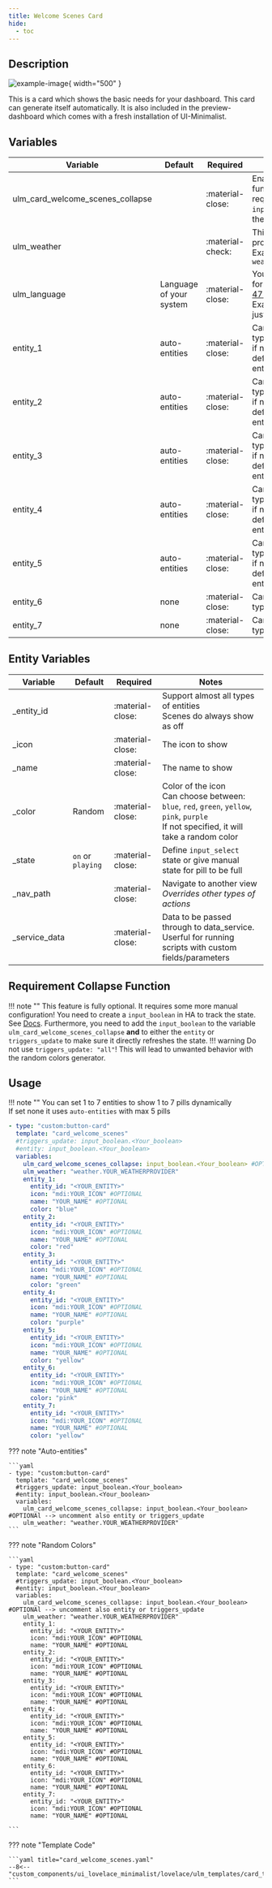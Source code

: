 ```yaml
---
title: Welcome Scenes Card
hide:
  - toc
---
```

<!-- markdownlint-disable MD046 -->

## Description

![example-image](../../assets/img/ulm_cards/card_welcome_scenes.png){ width="500" }

This is a card which shows the basic needs for your dashboard. This card can generate itself automatically. It is also included in the preview-dashboard which comes with a fresh installation of UI-Minimalist.

## Variables

| Variable | Default | Required         | Notes             |
|----------|---------|------------------|-------------------|
| ulm_card_welcome_scenes_collapse  |         | :material-close: | Enables the collapse function. <br> requires an `input_boolean` to track the state|
| ulm_weather   |         | :material-check: | This is your weather provider. <br> Example: `weather.your_provider`|
| ulm_language   |  Language of your system  | :material-close: | You can set a different format with the [BCP-47 language tags](https://www.techonthenet.com/js/language_tags.php) <br> Example: `"en-US"` or just `"en"`|
| entity_1  | auto-entities | :material-close:  | Can be any common type of entity <br> if no entity is specified defaults to auto-entities |
| entity_2  | auto-entities | :material-close:  | Can be any common type of entity <br> if no entity is specified defaults to auto-entities|
| entity_3  | auto-entities | :material-close:  | Can be any common type of entity <br> if no entity is specified defaults to auto-entities|
| entity_4  | auto-entities | :material-close:  | Can be any common type of entity <br> if no entity is specified defaults to auto-entities|
| entity_5  | auto-entities | :material-close:  | Can be any common type of entity <br> if no entity is specified defaults to auto-entities|
| entity_6  | none          | :material-close:  | Can be any common type of entity |
| entity_7  | none          | :material-close:  | Can be any common type of entity |

## Entity Variables

| Variable | Default | Required         | Notes             |
|----------|---------|------------------|-------------------|
| _entity_id  |     | :material-close: | Support almost all types of entities <br> Scenes do always show as off |
| _icon |    | :material-close: | The icon to show |
| _name  |      | :material-close: | The name to show|
| _color  |  Random    | :material-close: | Color of the icon <br> Can choose between: `blue`, `red`, `green`, `yellow`, `pink`, `purple` <br> If not specified, it will take a random color  |
| _state  | `on` or `playing`    | :material-close: | Define `input_select` state or give manual state for pill to be full |
| _nav_path |     | :material-close:  | Navigate to another view <br> *Overrides other types of actions*
| _service_data |     | :material-close:  | Data to be passed through to data_service. Userful for running scripts with custom fields/parameters

## Requirement Collapse Function

!!! note ""
    This feature is fully optional. It requires some more manual configuration!
You need to create a `input_boolean` in HA to track the state. See [Docs](https://www.home-assistant.io/integrations/input_boolean/).
Furthermore, you need to add the `input_boolean` to the variable `ulm_card_welcome_scenes_collapse` **and** to either the `entity` or `triggers_update` to make sure it directly refreshes the state.
!!! warning
    Do not use `triggers_update: "all"`! This will lead to unwanted behavior with the random colors generator.

## Usage

!!! note ""
    You can set 1 to 7 entities to show 1 to 7 pills dynamically <br>
    If set none it uses `auto-entities` with max 5 pills

```yaml
- type: "custom:button-card"
  template: "card_welcome_scenes"
  #triggers_update: input_boolean.<Your_boolean>
  #entity: input_boolean.<Your_boolean>
  variables:
    ulm_card_welcome_scenes_collapse: input_boolean.<Your_boolean> #OPTIONAl --> uncomment also entity or triggers_update
    ulm_weather: "weather.YOUR_WEATHERPROVIDER"
    entity_1:
      entity_id: "<YOUR_ENTITY>"
      icon: "mdi:YOUR_ICON" #OPTIONAL
      name: "YOUR_NAME" #OPTIONAL
      color: "blue"
    entity_2:
      entity_id: "<YOUR_ENTITY>"
      icon: "mdi:YOUR_ICON" #OPTIONAL
      name: "YOUR_NAME" #OPTIONAL
      color: "red"
    entity_3:
      entity_id: "<YOUR_ENTITY>"
      icon: "mdi:YOUR_ICON" #OPTIONAL
      name: "YOUR_NAME" #OPTIONAL
      color: "green"
    entity_4:
      entity_id: "<YOUR_ENTITY>"
      icon: "mdi:YOUR_ICON" #OPTIONAL
      name: "YOUR_NAME" #OPTIONAL
      color: "purple"
    entity_5:
      entity_id: "<YOUR_ENTITY>"
      icon: "mdi:YOUR_ICON" #OPTIONAL
      name: "YOUR_NAME" #OPTIONAL
      color: "yellow"
    entity_6:
      entity_id: "<YOUR_ENTITY>"
      icon: "mdi:YOUR_ICON" #OPTIONAL
      name: "YOUR_NAME" #OPTIONAL
      color: "pink"
    entity_7:
      entity_id: "<YOUR_ENTITY>"
      icon: "mdi:YOUR_ICON" #OPTIONAL
      name: "YOUR_NAME" #OPTIONAL
      color: "yellow"
```

??? note "Auto-entities"

    ```yaml
    - type: "custom:button-card"
      template: "card_welcome_scenes"
      #triggers_update: input_boolean.<Your_boolean>
      #entity: input_boolean.<Your_boolean>
      variables:
        ulm_card_welcome_scenes_collapse: input_boolean.<Your_boolean> #OPTIONAl --> uncomment also entity or triggers_update
        ulm_weather: "weather.YOUR_WEATHERPROVIDER"
    ```

??? note "Random Colors"

    ```yaml
    - type: "custom:button-card"
      template: "card_welcome_scenes"
      #triggers_update: input_boolean.<Your_boolean>
      #entity: input_boolean.<Your_boolean>
      variables:
        ulm_card_welcome_scenes_collapse: input_boolean.<Your_boolean> #OPTIONAl --> uncomment also entity or triggers_update
        ulm_weather: "weather.YOUR_WEATHERPROVIDER"
        entity_1:
          entity_id: "<YOUR_ENTITY>"
          icon: "mdi:YOUR_ICON" #OPTIONAL
          name: "YOUR_NAME" #OPTIONAL
        entity_2:
          entity_id: "<YOUR_ENTITY>"
          icon: "mdi:YOUR_ICON" #OPTIONAL
          name: "YOUR_NAME" #OPTIONAL
        entity_3:
          entity_id: "<YOUR_ENTITY>"
          icon: "mdi:YOUR_ICON" #OPTIONAL
          name: "YOUR_NAME" #OPTIONAL
        entity_4:
          entity_id: "<YOUR_ENTITY>"
          icon: "mdi:YOUR_ICON" #OPTIONAL
          name: "YOUR_NAME" #OPTIONAL
        entity_5:
          entity_id: "<YOUR_ENTITY>"
          icon: "mdi:YOUR_ICON" #OPTIONAL
          name: "YOUR_NAME" #OPTIONAL
        entity_6:
          entity_id: "<YOUR_ENTITY>"
          icon: "mdi:YOUR_ICON" #OPTIONAL
          name: "YOUR_NAME" #OPTIONAL
        entity_7:
          entity_id: "<YOUR_ENTITY>"
          icon: "mdi:YOUR_ICON" #OPTIONAL
          name: "YOUR_NAME" #OPTIONAL

    ```

??? note "Template Code"

    ```yaml title="card_welcome_scenes.yaml"
    --8<-- "custom_components/ui_lovelace_minimalist/lovelace/ulm_templates/card_templates/cards/card_welcome_scenes.yaml"
    ```
